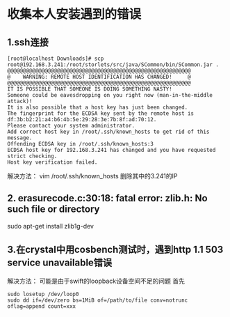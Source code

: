 # 收集本人安装遇到的错误

## 1.ssh连接
```
[root@localhost Downloads]# scp root@192.168.3.241:/root/storlets/src/java/SCommon/bin/SCommon.jar .
@@@@@@@@@@@@@@@@@@@@@@@@@@@@@@@@@@@@@@@@@@@@@@@@@@@@@@@@@@@
@    WARNING: REMOTE HOST IDENTIFICATION HAS CHANGED!     @
@@@@@@@@@@@@@@@@@@@@@@@@@@@@@@@@@@@@@@@@@@@@@@@@@@@@@@@@@@@
IT IS POSSIBLE THAT SOMEONE IS DOING SOMETHING NASTY!
Someone could be eavesdropping on you right now (man-in-the-middle attack)!
It is also possible that a host key has just been changed.
The fingerprint for the ECDSA key sent by the remote host is
df:3b:b2:21:a4:b6:4b:5e:29:28:3e:7b:8f:ad:70:12.
Please contact your system administrator.
Add correct host key in /root/.ssh/known_hosts to get rid of this message.
Offending ECDSA key in /root/.ssh/known_hosts:3
ECDSA host key for 192.168.3.241 has changed and you have requested strict checking.
Host key verification failed.
```
解决方法：
vim /root/.ssh/known_hosts 删除其中的3.241的IP

## 2. erasurecode.c:30:18: fatal error: zlib.h: No such file or directory
sudo apt-get install zlib1g-dev

## 3.在crystal中用cosbench测试时，遇到http 1.1 503 service unavailable错误
解决方法：
可能是由于swift的loopback设备空间不足的问题
首先
```
sudo losetup /dev/loop0
sudo dd if=/dev/zero bs=1MiB of=/path/to/file conv=notrunc oflag=append count=xxx
